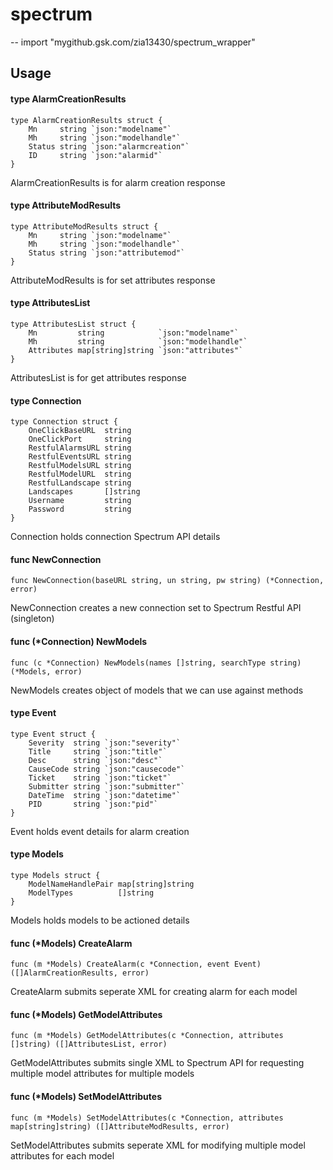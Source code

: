 # spectrum
--
    import "mygithub.gsk.com/zia13430/spectrum_wrapper"


## Usage

#### type AlarmCreationResults

    type AlarmCreationResults struct {
    	Mn     string `json:"modelname"`
    	Mh     string `json:"modelhandle"`
    	Status string `json:"alarmcreation"`
    	ID     string `json:"alarmid"`
    }


AlarmCreationResults is for alarm creation response

#### type AttributeModResults

    type AttributeModResults struct {
    	Mn     string `json:"modelname"`
    	Mh     string `json:"modelhandle"`
    	Status string `json:"attributemod"`
    }


AttributeModResults is for set attributes response

#### type AttributesList

    type AttributesList struct {
    	Mn         string            `json:"modelname"`
    	Mh         string            `json:"modelhandle"`
    	Attributes map[string]string `json:"attributes"`
    }


AttributesList is for get attributes response

#### type Connection

    type Connection struct {
    	OneClickBaseURL  string
    	OneClickPort     string
    	RestfulAlarmsURL string
    	RestfulEventsURL string
    	RestfulModelsURL string
    	RestfulModelURL  string
    	RestfulLandscape string
    	Landscapes       []string
    	Username         string
    	Password         string
    }


Connection holds connection Spectrum API details

#### func  NewConnection

    func NewConnection(baseURL string, un string, pw string) (*Connection, error)

NewConnection creates a new connection set to Spectrum Restful API (singleton)

#### func (*Connection) NewModels

    func (c *Connection) NewModels(names []string, searchType string) (*Models, error)

NewModels creates object of models that we can use against methods

#### type Event

    type Event struct {
    	Severity  string `json:"severity"`
    	Title     string `json:"title"`
    	Desc      string `json:"desc"`
    	CauseCode string `json:"causecode"`
    	Ticket    string `json:"ticket"`
    	Submitter string `json:"submitter"`
    	DateTime  string `json:"datetime"`
    	PID       string `json:"pid"`
    }


Event holds event details for alarm creation

#### type Models

    type Models struct {
    	ModelNameHandlePair map[string]string
    	ModelTypes          []string
    }


Models holds models to be actioned details

#### func (*Models) CreateAlarm

    func (m *Models) CreateAlarm(c *Connection, event Event) ([]AlarmCreationResults, error)

CreateAlarm submits seperate XML for creating alarm for each model

#### func (*Models) GetModelAttributes

    func (m *Models) GetModelAttributes(c *Connection, attributes []string) ([]AttributesList, error)

GetModelAttributes submits single XML to Spectrum API for requesting multiple
model attributes for multiple models

#### func (*Models) SetModelAttributes

    func (m *Models) SetModelAttributes(c *Connection, attributes map[string]string) ([]AttributeModResults, error)

SetModelAttributes submits seperate XML for modifying multiple model attributes
for each model
